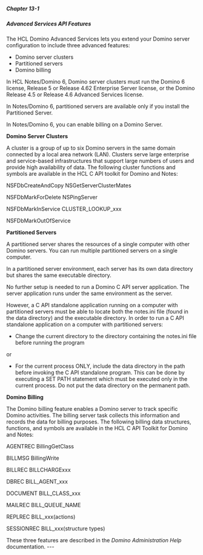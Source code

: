 ##### Chapter 13-1
##### Advanced Services API Features

The HCL Domino Advanced Services lets you extend your Domino server configuration to include three advanced features:
<p>
<ul type="disc">
<li>Domino server clusters
<li>Partitioned servers
<li>Domino billing</ul>

<p>In HCL Notes/Domino 6, Domino server clusters must run the Domino 6 license, Release 5 or Release 4.62 Enterprise Server license, or the Domino Release 4.5 or Release 4.6 Advanced Services license.
<p>In Notes/Domino 6, partitioned servers are available only if you install the Partitioned Server.
<p>In Notes/Domino 6, you can enable billing on a Domino Server.
<p>
<p><b>Domino Server Clusters</b>
<p>A cluster is a group of up to six Domino servers in the same domain connected by a local area network (LAN). Clusters serve large enterprise and service-based infrastructures that support large numbers of users and provide high availability of data. The following cluster functions and symbols are available in the HCL C API toolkit for Domino and Notes:
<p>	NSFDbCreateAndCopy	NSGetServerClusterMates
<p>	NSFDbMarkForDelete	NSPingServer
<p>	NSFDbMarkInService	CLUSTER_LOOKUP_xxx
<p>	NSFDbMarkOutOfService
<p>
<p><b>Partitioned Servers</b>
<p>A partitioned server shares the resources of a single computer with other Domino servers. You can run multiple partitioned servers on a single computer. 
<p>In a partitioned server environment, each server has its own data directory but shares the same executable directory.  
<p>No further setup is needed to run a Domino C API server application.  The server application runs under the same environment as the server.
<p>However, a C API standalone application running on a computer with partitioned servers must be able to locate both the notes.ini file (found in the data directory) and the executable directory.  In order to run a C API standalone application on a computer with partitioned servers:
<ul type="disc">
<li>Change the current directory to the directory containing the notes.ini file before running the program </ul>
	or
<ul type="disc">
<li>For the current process ONLY, include the data directory in the path before invoking the C API standalone program.  This can be done by executing a SET PATH statement which must be executed only in the current process.  Do not put the data directory on the permanent path.</ul>

<p><b>Domino Billing</b>
<p>The Domino billing feature enables a Domino server to track specific Domino activities. The billing server task collects this information and records the data for billing purposes. The following billing data structures, functions, and symbols are available in the HCL C API Toolkit for Domino and Notes:
<p>	AGENTREC	BillingGetClass
<p>	BILLMSG	BillingWrite
<p>	BILLREC	BILLCHARGExxx
<p>	DBREC	BILL_AGENT_xxx
<p>	DOCUMENT	BILL_CLASS_xxx
<p>	MAILREC	BILL_QUEUE_NAME
<p>	REPLREC	BILL_xxx(actions)
<p>	SESSIONREC	BILL_xxx(structure types)
<p>
<p>These three features are described in the <i>Domino Administration Help </i>documentation.
---
